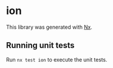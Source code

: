 # ion

This library was generated with [Nx](https://nx.dev).

## Running unit tests

Run `nx test ion` to execute the unit tests.
